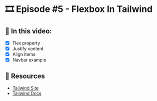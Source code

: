 # 🎞️ Episode #5 - Flexbox In Tailwind

## 📝 In this video:
- [x] Flex property
- [x] Justify content
- [x] Align items
- [x] Navbar example

## 🔗 Resources
- [Tailwind Site](https://tailwindcss.com/)
- [Tailwind Docs](https://tailwindcss.com/docs)
